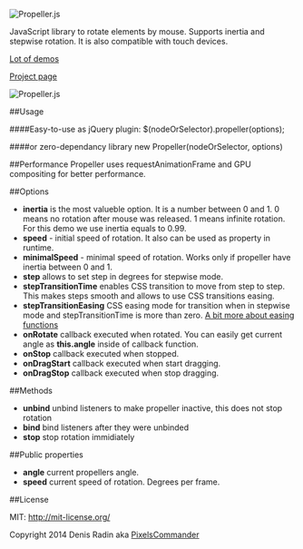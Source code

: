 ![Propeller.js](http://pixelscommander.com/polygon/propeller/logo.gif "JavaScript library to rotate HTML elements by mouse or touch gestures")

JavaScript library to rotate elements by mouse. Supports inertia and stepwise rotation. It is also compatible with touch devices.

[Lot of demos](http://pixelscommander.com/polygon/propeller/)

[Project page](http://pixelscommander.com/polygon/propeller/)

![Propeller.js](http://pixelscommander.com/polygon/propeller/example/demo.gif "JavaScript library to rotate HTML elements by mouse or touch gestures")

##Usage

####Easy-to-use as jQuery plugin:
    $(nodeOrSelector).propeller(options);

####or zero-dependancy library 
    new Propeller(nodeOrSelector, options)

##Performance
Propeller uses requestAnimationFrame and GPU compositing for better performance.
    
##Options
- **inertia** is the most valueble option. It is a number between 0 and 1. 0 means no rotation after mouse was released. 1 means infinite rotation. For this demo we use inertia equals to 0.99.
- **speed** - initial speed of rotation. It also can be used as property in runtime.
- **minimalSpeed** - minimal speed of rotation. Works only if propeller have inertia between 0 and 1.
- **step** allows to set step in degrees for stepwise mode.
- **stepTransitionTime** enables CSS transition to move from step to step. This makes steps smooth and allows to use CSS transitions easing.
- **stepTransitionEasing** CSS easing mode for transition when in stepwise mode and stepTransitionTime is more than zero. [A bit more about easing functions](http://www.w3schools.com/cssref/css3_pr_transition-timing-function.asp)
- **onRotate** callback executed when rotated. You can easily get current angle as **this.angle** inside of callback function.
- **onStop** callback executed when stopped.
- **onDragStart** callback executed when start dragging.
- **onDragStop** callback executed when stop dragging.

##Methods
- **unbind** unbind listeners to make propeller inactive, this does not stop rotation
- **bind** bind listeners after they were unbinded
- **stop** stop rotation immidiately

##Public properties
- **angle** current propellers angle.
- **speed** current speed of rotation. Degrees per frame.

##License

MIT: http://mit-license.org/

Copyright 2014 Denis Radin aka [PixelsCommander](http://pixelscommander.com)
